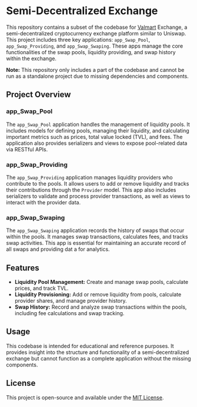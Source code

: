# Semi-Decentralized Exchange

This repository contains a subset of the codebase for [Valmart](https://valmart.net/) Exchange, a semi-decentralized cryptocurrency exchange platform similar to Uniswap. This project includes three key applications: `app_Swap_Pool`, `app_Swap_Providing`, and `app_Swap_Swaping`. These apps manage the core functionalities of the swap pools, liquidity providing, and swap history within the exchange.

**Note:** This repository only includes a part of the codebase and cannot be run as a standalone project due to missing dependencies and components.

## Project Overview

### app_Swap_Pool
The `app_Swap_Pool` application handles the management of liquidity pools. It includes models for defining pools, managing their liquidity, and calculating important metrics such as prices, total value locked (TVL), and fees. The application also provides serializers and views to expose pool-related data via RESTful APIs.

### app_Swap_Providing
The `app_Swap_Providing` application manages liquidity providers who contribute to the pools. It allows users to add or remove liquidity and tracks their contributions through the `Provider` model. This app also includes serializers to validate and process provider transactions, as well as views to interact with the provider data.

### app_Swap_Swaping
The `app_Swap_Swaping` application records the history of swaps that occur within the pools. It manages swap transactions, calculates fees, and tracks swap activities. This app is essential for maintaining an accurate record of all swaps and providing dat a for analytics.

## Features

- **Liquidity Pool Management:** Create and manage swap pools, calculate prices, and track TVL.
- **Liquidity Provisioning:** Add or remove liquidity from pools, calculate provider shares, and manage provider history.
- **Swap History:** Record and analyze swap transactions within the pools, including fee calculations and swap tracking.

## Usage

This codebase is intended for educational and reference purposes. It provides insight into the structure and functionality of a semi-decentralized exchange but cannot function as a complete application without the missing components.

## License

This project is open-source and available under the [MIT License](https://opensource.org/licenses/MIT).
